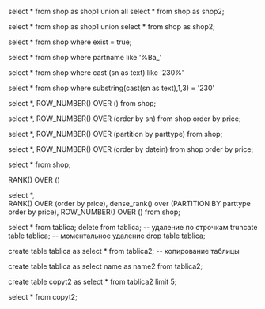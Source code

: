 
select * from shop as shop1
union all
select * from shop as shop2;

select * from shop as shop1
union 
select * from shop as shop2;

select * from shop where exist = true;

select * from shop where partname like '%Ba_'


select * from shop where cast (sn as text) like '230%'

select * from shop where substring(cast(sn as text),1,3) = '230'

select *, ROW_NUMBER() OVER () from shop;

select *, ROW_NUMBER() OVER (order by sn) from shop order by price;


select *, ROW_NUMBER() OVER (partition by parttype) from shop;

select *, ROW_NUMBER() OVER (order by datein) from shop order by price;


select * from shop;

RANK() OVER ()

select *,  
RANK() OVER (order by price),
dense_rank() over (PARTITION BY parttype order by price),
ROW_NUMBER() OVER ()
from shop;


select * from tablica;
delete from tablica; -- удаление по строчкам
truncate table tablica; -- моментальное удаление
drop table tablica;

create table tablica as 
select * from tablica2; -- копирование таблицы

create table tablica as 
select name as name2 from tablica2;

create table copyt2 as
select * from tablica2 limit 5;

select * from copyt2;
